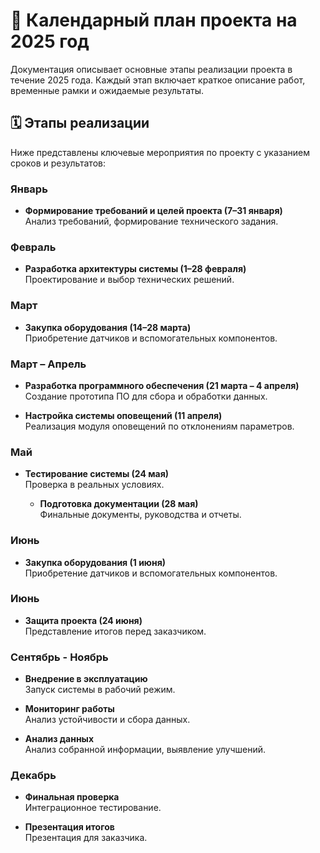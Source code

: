# 📅 Календарный план проекта на 2025 год

Документация описывает основные этапы реализации проекта в течение 2025 года. Каждый этап включает краткое описание работ, временные рамки и ожидаемые результаты.

## 🗓 Этапы реализации

Ниже представлены ключевые мероприятия по проекту с указанием сроков и результатов:

### Январь
- **Формирование требований и целей проекта (7–31 января)**  
  Анализ требований, формирование технического задания.  

### Февраль
- **Разработка архитектуры системы (1–28 февраля)**  
  Проектирование и выбор технических решений.  

### Март
- **Закупка оборудования (14–28 марта)**  
  Приобретение датчиков и вспомогательных компонентов.  

### Март – Апрель
- **Разработка программного обеспечения (21 марта – 4 апреля)**  
  Создание прототипа ПО для сбора и обработки данных.  

- **Настройка системы оповещений (11 апреля)**  
  Реализация модуля оповещений по отклонениям параметров.  

### Май
- **Тестирование системы (24 мая)**  
  Проверка в реальных условиях.  

  - **Подготовка документации (28 мая)**  
  Финальные документы, руководства и отчеты.  

### Июнь
- **Закупка оборудования (1 июня)**  
  Приобретение датчиков и вспомогательных компонентов.  

### Июнь
- **Защита проекта (24 июня)**  
  Представление итогов перед заказчиком.  

### Сентябрь - Ноябрь

- **Внедрение в эксплуатацию**  
  Запуск системы в рабочий режим.  

- **Мониторинг работы**  
  Анализ устойчивости и сбора данных.  

- **Анализ данных**  
  Анализ собранной информации, выявление улучшений.  


### Декабрь
  - **Финальная проверка**  
  Интеграционное тестирование.  

- **Презентация итогов**  
  Презентация для заказчика.  